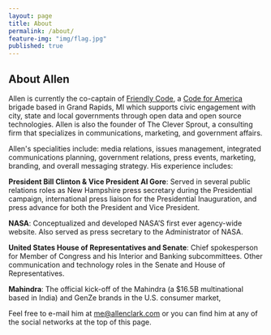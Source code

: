 ```yaml
---
layout: page
title: About
permalink: /about/
feature-img: "img/flag.jpg"
published: true
---
```



## About Allen

Allen is currently the co-captain of [Friendly Code](http://friendlycode.org/), a [Code for America](http://www.codeforamerica.org/) brigade based in Grand Rapids, MI which supports civic engagement with city, state and local governments through open data and open source technologies. Allen is also the founder of The Clever Sprout, a consulting firm that specializes in communications, marketing, and government affairs.

Allen's specialities include: media relations, issues management, integrated communications planning, government relations, press events, marketing, branding, and overall messaging strategy. His experience includes:

**President Bill Clinton & Vice President Al Gore**: Served in several public relations roles as New Hampshire press secretary during the Presidential campaign, international press liaison for the Presidential Inauguration, and press advance for both the President and Vice President.

**NASA**: Conceptualized and developed NASA’S first ever agency-wide website. Also served as press secretary to the Administrator of NASA.

**United States House of Representatives and Senate**: Chief spokesperson for Member of Congress and his Interior and Banking subcommittees. Other communication and technology roles in the Senate and House of Representatives.

**Mahindra**: The official kick-off of the Mahindra (a $16.5B multinational based in India) and GenZe brands in the U.S. consumer market,

Feel free to e-mail him at [me@allenclark.com](mailto:me@allenclark.com) or you can find him at any of the  social networks at the top of this page.
